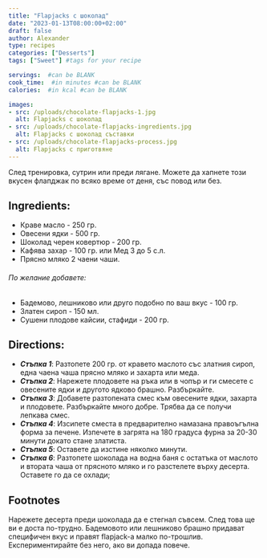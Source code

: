 ```yaml
---
title: "Flapjacks с шоколад"
date: "2023-01-13T08:00:00+02:00"
draft: false
author: Alexander
type: recipes
categories: ["Desserts"]
tags: ["Sweet"] #tags for your recipe

servings:  #can be BLANK
cook_time:  #in minutes #can be BLANK
calories:  #in kcal #can be BLANK

images:
- src: /uploads/chocolate-flapjacks-1.jpg
  alt: Flapjacks с шоколад
- src: /uploads/chocolate-flapjacks-ingredients.jpg
  alt: Flapjacks с шоколад съставки
- src: /uploads/chocolate-flapjacks-process.jpg
  alt: Flapjacks с приготвяне
---
```

След тренировка, сутрин или преди лягане. Можете да хапнете този вкусен флапджак по всяко време от деня, със повод или без.
<!--more-->
## Ingredients:
- Краве масло - 250 гр.
- Овесени ядки - 500 гр.
- Шоколад черен ковертюр - 200 гр.
- Кафява захар - 100 гр. или Мед 3 до 5 с.л.
- Прясно мляко 2 чаени чаши.

###### *По желание добавете*:
- Бадемово, лешниково или друго подобно по ваш вкус - 100 гр.
- Златен сироп - 150 мл.
- Сушени плодове кайсии, стафиди - 200 гр.

## Directions:
- ***Стъпка 1***: Разтопете 200 гр. от кравето маслото със златния сироп, една чаена чаша прясно мляко и захарта или меда.
- ***Стъпка 2***: Нарежете плодовете на ръка или в чопър и ги смесете с овесените ядки и другото ядково брашно. Разбъркайте.
- ***Стъпка 3***: Добавете разтопената смес към овесените ядки, захарта и плодовете. Разбъркайте много добре. Трябва да се получи лепкава смес.
- ***Стъпка 4***: Изсипете сместа в предварително намазана правоъгълна форма за печене. Изпечете в загрята на 180 градуса фурна за 20-30 минути докато стане златиста.
- ***Стъпка 5***: Оставете да изстине няколко минути.
- ***Стъпка 6***: Разтопете шоколада на водна баня с остатъка от маслото и втората чаша от прясното мляко и го разстелете върху десерта. Оставете го да се охлади;

## Footnotes
Нарежете десерта преди шоколада да е стегнал съвсем. След това ще ви е доста по-трудно.
Бадемовото или лешниково брашно придават специфичен вкус и правят flapjack-а малко по-трошлив. Експериментирайте без него, ако ви допада повече.